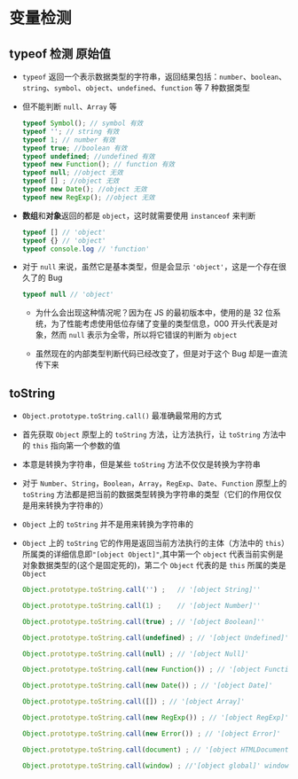 # 变量检测

## typeof 检测 原始值

+ `typeof` 返回一个表示数据类型的字符串，返回结果包括：`number`、`boolean`、`string`、`symbol`、`object`、`undefined`、`function` 等 7 种数据类型

+ 但不能判断 `null`、`Array` 等

  ```js
  typeof Symbol(); // symbol 有效
  typeof ''; // string 有效
  typeof 1; // number 有效
  typeof true; //boolean 有效
  typeof undefined; //undefined 有效
  typeof new Function(); // function 有效
  typeof null; //object 无效
  typeof [] ; //object 无效
  typeof new Date(); //object 无效
  typeof new RegExp(); //object 无效
  ```

+ **数组**和**对象**返回的都是 `object`，这时就需要使用 `instanceof` 来判断

  ```js
  typeof [] // 'object'
  typeof {} // 'object'
  typeof console.log // 'function'
  ```

+ 对于 `null` 来说，虽然它是基本类型，但是会显示 `'object'`，这是一个存在很久了的 Bug

  ```js
  typeof null // 'object'
  ```

  + 为什么会出现这种情况呢？因为在 JS 的最初版本中，使用的是 32 位系统，为了性能考虑使用低位存储了变量的类型信息，000 开头代表是对象，然而 `null` 表示为全零，所以将它错误的判断为 `object`

  + 虽然现在的内部类型判断代码已经改变了，但是对于这个 Bug 却是一直流传下来

## toString

+ `Object.prototype.toString.call()` 最准确最常用的方式

+ 首先获取 `Object` 原型上的 `toString` 方法，让方法执行，让 `toString` 方法中的 `this` 指向第一个参数的值

+ 本意是转换为字符串，但是某些 `toString` 方法不仅仅是转换为字符串

+ 对于 `Number`、`String`，`Boolean`，`Array`，`RegExp`、`Date`、`Function` 原型上的 `toString` 方法都是把当前的数据类型转换为字符串的类型（它们的作用仅仅是用来转换为字符串的）

+ `Object` 上的 `toString` 并不是用来转换为字符串的

+ `Object` 上的 `toString` 它的作用是返回当前方法执行的主体（方法中的 `this`）所属类的详细信息即`"[object Object]"`,其中第一个 `object` 代表当前实例是对象数据类型的(这个是固定死的)，第二个 `Object` 代表的是 `this` 所属的类是 `Object`

  ```js
  Object.prototype.toString.call('') ;   // '[object String]''

  Object.prototype.toString.call(1) ;    // '[object Number]''

  Object.prototype.toString.call(true) ; // '[object Boolean]''

  Object.prototype.toString.call(undefined) ; // '[object Undefined]''

  Object.prototype.toString.call(null) ; // '[object Null]'

  Object.prototype.toString.call(new Function()) ; // '[object Function]'

  Object.prototype.toString.call(new Date()) ; // '[object Date]'

  Object.prototype.toString.call([]) ; // '[object Array]'

  Object.prototype.toString.call(new RegExp()) ; // '[object RegExp]'

  Object.prototype.toString.call(new Error()) ; // '[object Error]'

  Object.prototype.toString.call(document) ; // '[object HTMLDocument]'

  Object.prototype.toString.call(window) ; //'[object global]' window是全局对象global的引用
  ```
